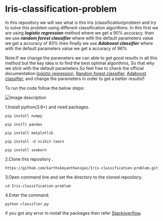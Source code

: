 # Iris-classification-problem
In this repository we will see what is this Iris (classification)problem and try to solve this problem using different classification algorithms.
In this first we are using ***logistic regression*** method where we get a 90% accuracy.
then we use ***random forest classifier*** where with the default parameters value we get a accuracy of 93%
then finally we use ***Adaboost classifier*** where with the default parameters value we get a accuracy of 96%

Note:If we change the parameters we can able to get good results in all this method but the key idea is to find the best optimal algorithms, So that why we stick with the default parameters.So feel free to check the official documentation [logistic regression](https://scikit-learn.org/stable/modules/generated/sklearn.linear_model.LogisticRegression.html),
[Random forest classifier](https://scikit-learn.org/stable/modules/generated/sklearn.ensemble.RandomForestClassifier.html),
[Adaboost classifier](https://scikit-learn.org/stable/modules/generated/sklearn.ensemble.AdaBoostClassifier.html), 
 and change the parameters in order to get a better results!!


To run the code follow the below steps:

![Image description](https://www.almanac.com/sites/default/files/image_nodes/iris-flowers.jpg)

1.Install python(3.6+) and need packages.
```
pip install numpy
```
```
pip instll pandas
```
```
pip install matplotlib
```
```
pip install -U scikit-learn
```
```
pip install seaborn
```

2.Clone this repository .
```
https://github.com/karthikeyanthanigai/Iris-classification-problem.git
```
3.Open command line and set the directory to the cloned repository.
```
cd Iris-classification-problem
```
4.Enter the command.
```
python classifier.py
```

if you got any error in install the packages then refer [Stackoverflow](https://www.stackoverflow.com).




